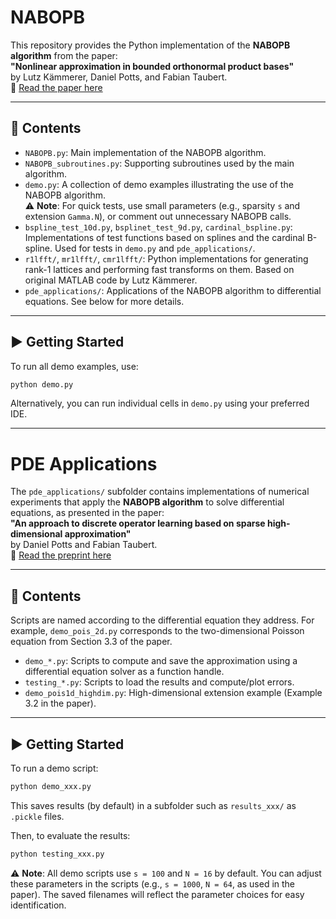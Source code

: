 # NABOPB

This repository provides the Python implementation of the **NABOPB algorithm** from the paper:  
**"Nonlinear approximation in bounded orthonormal product bases"**  
by Lutz Kämmerer, Daniel Potts, and Fabian Taubert.  
📄 [Read the paper here](https://doi.org/10.1007/s43670-023-00057-7)

---

## 📁 Contents

- `NABOPB.py`: Main implementation of the NABOPB algorithm.
- `NABOPB_subroutines.py`: Supporting subroutines used by the main algorithm.
- `demo.py`: A collection of demo examples illustrating the use of the NABOPB algorithm.  
  ⚠️ **Note**: For quick tests, use small parameters (e.g., sparsity `s` and extension `Gamma.N`), or comment out unnecessary NABOPB calls.
- `bspline_test_10d.py`, `bsplinet_test_9d.py`, `cardinal_bspline.py`: Implementations of test functions based on splines and the cardinal B-spline. Used for tests in `demo.py` and `pde_applications/`.
- `r1lfft/`, `mr1lfft/`, `cmr1lfft/`: Python implementations for generating rank-1 lattices and performing fast transforms on them. Based on original MATLAB code by Lutz Kämmerer.
- `pde_applications/`: Applications of the NABOPB algorithm to differential equations. See below for more details.

---

## ▶️ Getting Started

To run all demo examples, use:

```bash
python demo.py
```

Alternatively, you can run individual cells in `demo.py` using your preferred IDE.

---

# PDE Applications

The `pde_applications/` subfolder contains implementations of numerical experiments that apply the **NABOPB algorithm** to solve differential equations, as presented in the paper:  
**"An approach to discrete operator learning based on sparse high-dimensional approximation"**  
by Daniel Potts and Fabian Taubert.  
📄 [Read the preprint here](https://arxiv.org/pdf/2406.03973)

---

## 📁 Contents

Scripts are named according to the differential equation they address. For example, `demo_pois_2d.py` corresponds to the two-dimensional Poisson equation from Section 3.3 of the paper.

- `demo_*.py`: Scripts to compute and save the approximation using a differential equation solver as a function handle.
- `testing_*.py`: Scripts to load the results and compute/plot errors.
- `demo_pois1d_highdim.py`: High-dimensional extension example (Example 3.2 in the paper).

---

## ▶️ Getting Started

To run a demo script:

```bash
python demo_xxx.py
```

This saves results (by default) in a subfolder such as `results_xxx/` as `.pickle` files.

Then, to evaluate the results:

```bash
python testing_xxx.py
```

⚠️ **Note**: All demo scripts use `s = 100` and `N = 16` by default. You can adjust these parameters in the scripts (e.g., `s = 1000`, `N = 64`, as used in the paper). The saved filenames will reflect the parameter choices for easy identification.
